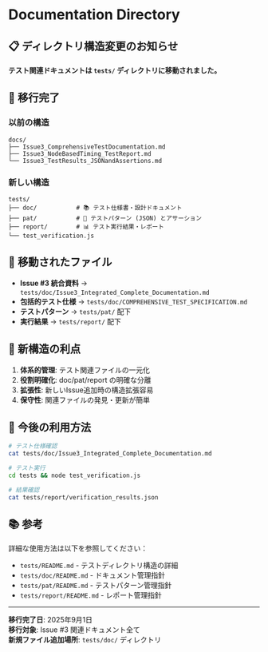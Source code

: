 # Documentation Directory

## 📋 ディレクトリ構造変更のお知らせ

**テスト関連ドキュメントは `tests/` ディレクトリに移動されました。**

## 🔄 移行完了

### 以前の構造
```
docs/
├── Issue3_ComprehensiveTestDocumentation.md
├── Issue3_NodeBasedTiming_TestReport.md
└── Issue3_TestResults_JSONandAssertions.md
```

### 新しい構造
```
tests/
├── doc/           # 📚 テスト仕様書・設計ドキュメント
├── pat/           # 🧪 テストパターン (JSON) とアサーション
├── report/        # 📊 テスト実行結果・レポート
└── test_verification.js
```

## 📄 移動されたファイル

- **Issue #3 統合資料** → `tests/doc/Issue3_Integrated_Complete_Documentation.md`
- **包括的テスト仕様** → `tests/doc/COMPREHENSIVE_TEST_SPECIFICATION.md`
- **テストパターン** → `tests/pat/` 配下
- **実行結果** → `tests/report/` 配下

## 🎯 新構造の利点

1. **体系的管理**: テスト関連ファイルの一元化
2. **役割明確化**: doc/pat/report の明確な分離
3. **拡張性**: 新しいIssue追加時の構造拡張容易
4. **保守性**: 関連ファイルの発見・更新が簡単

## 🚀 今後の利用方法

```bash
# テスト仕様確認
cat tests/doc/Issue3_Integrated_Complete_Documentation.md

# テスト実行
cd tests && node test_verification.js

# 結果確認
cat tests/report/verification_results.json
```

## 📚 参考

詳細な使用方法は以下を参照してください：
- `tests/README.md` - テストディレクトリ構造の詳細
- `tests/doc/README.md` - ドキュメント管理指針
- `tests/pat/README.md` - テストパターン管理指針
- `tests/report/README.md` - レポート管理指針

---

**移行完了日**: 2025年9月1日  
**移行対象**: Issue #3 関連ドキュメント全て  
**新規ファイル追加場所**: `tests/doc/` ディレクトリ
